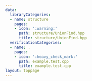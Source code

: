 ```yaml
---
data:
  libraryCategories:
  - name: structure
    pages:
    - icon: ':warning:'
      path: structure/UnionFind.hpp
      title: structure/UnionFind.hpp
  verificationCategories:
  - name: .
    pages:
    - icon: ':heavy_check_mark:'
      path: example.test.cpp
      title: example.test.cpp
layout: toppage
---
```

